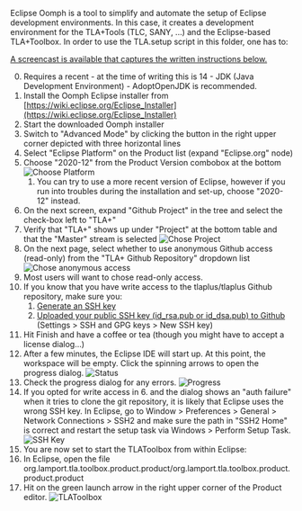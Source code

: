 Eclipse Oomph is a tool to simplify and automate the setup of Eclipse development environments. In this case, it creates a development environment for the TLA+Tools (TLC, SANY, ...) and the Eclipse-based TLA+Toolbox. In order to use the TLA.setup script in this folder, one has to:

[A screencast is available that captures the written instructions below.](https://vimeo.com/190224035)

0. Requires a recent - at the time of writing this is 14 - JDK (Java Development Environment) - AdoptOpenJDK is recommended.
1. Install the Oomph Eclipse installer from [https://wiki.eclipse.org/Eclipse_Installer](https://wiki.eclipse.org/Eclipse_Installer)
2. Start the downloaded Oomph installer
3. Switch to "Advanced Mode" by clicking the button in the right upper corner depicted with three horizontal lines
4. Select "Eclipse Platform" on the Product list (expand "Eclipse.org" node)
  1. Choose "2020-12" from the Product Version combobox at the bottom ![Choose Platform](https://raw.githubusercontent.com/lemmy/tlaplus/master/general/ide/images/00_PlatformSelection.png)
     1. You can try to use a more recent version of Eclipse, however if you run into troubles during the installation and set-up, choose "2020-12" instead.
5. On the next screen, expand "Github Project" in the tree and select the check-box left to "TLA+" 
  1. Verify that "TLA+" shows up under "Project" at the bottom table and that the "Master" stream is selected ![Chose Project](https://raw.githubusercontent.com/lemmy/tlaplus/master/general/ide/images/01_ProjectSelection.png)
6. On the next page, select whether to use anonymous Github access (read-only) from the "TLA+ Github Repository" dropdown list ![Chose anonymous access](https://raw.githubusercontent.com/lemmy/tlaplus/master/general/ide/images/02_Variables.png)
  1. Most users will want to chose read-only access.
  2. If you know that you have write access to the tlaplus/tlaplus Github repository, make sure you:
     1. [Generate an SSH key](https://help.github.com/articles/generating-an-ssh-key/)
     2. [Uploaded your public SSH key (id_rsa.pub or id_dsa.pub) to Github](https://github.com/settings/keys) (Settings > SSH and GPG keys > New SSH key)
7. Hit Finish and have a coffee or tea (though you might have to accept a license dialog...)
8. After a few minutes, the Eclipse IDE will start up. At this point, the workspace will be empty. Click the spinning arrows to open the progress dialog. ![Status](https://raw.githubusercontent.com/lemmy/tlaplus/master/general/ide/images/03_Status.png)
9. Check the progress dialog for any errors. ![Progress](https://raw.githubusercontent.com/lemmy/tlaplus/master/general/ide/images/04_Progress.png)
  1. If you opted for write access in 6. and the dialog shows an "auth failure" when it tries to clone the git repository, it is likely that Eclipse uses the wrong SSH key. In Eclipse, go to Window > Preferences > General > Network Connections > SSH2 and make sure the path in "SSH2 Home" is correct and restart the setup task via Windows > Perform Setup Task.
     ![SSH Key](https://raw.githubusercontent.com/lemmy/tlaplus/master/general/ide/images/05_SSHKey.png)
10. You are now set to start the TLAToolbox from within Eclipse:
  1. In Eclipse, open the file org.lamport.tla.toolbox.product.product/org.lamport.tla.toolbox.product.product.product
  2. Hit on the green launch arrow in the right upper corner of the Product editor. ![TLAToolbox](https://raw.githubusercontent.com/lemmy/tlaplus/master/general/ide/images/06_Toolbox.png)

